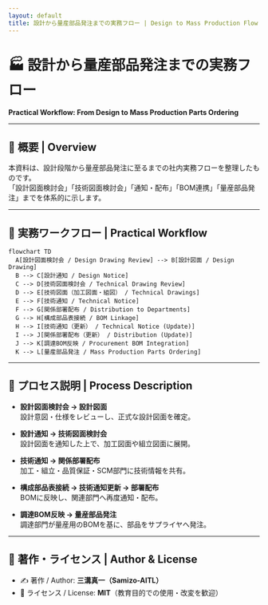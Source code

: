 ```yaml
---
layout: default
title: 設計から量産部品発注までの実務フロー | Design to Mass Production Flow
---
```


# 🏭 設計から量産部品発注までの実務フロー  
**Practical Workflow: From Design to Mass Production Parts Ordering**

---

## 📘 概要 | Overview
本資料は、設計段階から量産部品発注に至るまでの社内実務フローを整理したものです。  
「設計図面検討会」「技術図面検討会」「通知・配布」「BOM連携」「量産部品発注」までを体系的に示します。  

---

## 🔁 実務ワークフロー | Practical Workflow

```mermaid
flowchart TD
  A[設計図面検討会 / Design Drawing Review] --> B[設計図面 / Design Drawing]
  B --> C[設計通知 / Design Notice]
  C --> D[技術図面検討会 / Technical Drawing Review]
  D --> E[技術図面（加工図面・組図） / Technical Drawings]
  E --> F[技術通知 / Technical Notice]
  F --> G[関係部署配布 / Distribution to Departments]
  G --> H[構成部品表接続 / BOM Linkage]
  H --> I[技術通知（更新） / Technical Notice (Update)]
  I --> J[関係部署配布（更新） / Distribution (Update)]
  J --> K[調達BOM反映 / Procurement BOM Integration]
  K --> L[量産部品発注 / Mass Production Parts Ordering]
```

---

## 📂 プロセス説明 | Process Description

- **設計図面検討会 → 設計図面**  
  設計意図・仕様をレビューし、正式な設計図面を確定。  

- **設計通知 → 技術図面検討会**  
  設計図面を通知した上で、加工図面や組立図面に展開。  

- **技術通知 → 関係部署配布**  
  加工・組立・品質保証・SCM部門に技術情報を共有。  

- **構成部品表接続 → 技術通知更新 → 部署配布**  
  BOMに反映し、関連部門へ再度通知・配布。  

- **調達BOM反映 → 量産部品発注**  
  調達部門が量産用のBOMを基に、部品をサプライヤへ発注。  

---

## 👤 著作・ライセンス | Author & License
- ✍️ 著作 / Author: **三溝真一（Samizo-AITL）**  
- 📜 ライセンス / License: **MIT**（教育目的での使用・改変を歓迎）  
